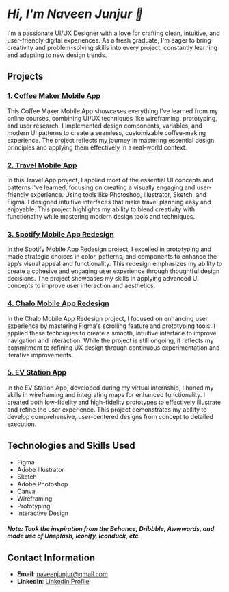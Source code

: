  # *Hi, I'm Naveen Junjur 👋* #
I'm a passionate UI/UX Designer with a love for crafting clean, intuitive, and user-friendly digital experiences. As a fresh graduate, I'm eager to bring creativity and problem-solving skills into every project, constantly learning and adapting to new design trends.

## Projects
### [1. Coffee Maker Mobile App]()
This Coffee Maker Mobile App showcases everything I've learned from my online courses, combining UI/UX techniques like wireframing, prototyping, and user research. I implemented design components, variables, and modern UI patterns to create a seamless, customizable coffee-making experience. The project reflects my journey in mastering essential design principles and applying them effectively in a real-world context.

### [2. Travel Mobile App]()
In this Travel App project, I applied most of the essential UI concepts and patterns I've learned, focusing on creating a visually engaging and user-friendly experience. Using tools like Photoshop, Illustrator, Sketch, and Figma. I designed intuitive interfaces that make travel planning easy and enjoyable. This project highlights my ability to blend creativity with functionality while mastering modern design tools and techniques.

### [3. Spotify Mobile App Redesign]()
In the Spotify Mobile App Redesign project, I excelled in prototyping and made strategic choices in color, patterns, and components to enhance the app’s visual appeal and functionality. This redesign emphasizes my ability to create a cohesive and engaging user experience through thoughtful design decisions. The project showcases my skills in applying advanced UI concepts to improve user interaction and aesthetics.

### [4. Chalo Mobile App Redesign]()
In the Chalo Mobile App Redesign project, I focused on enhancing user experience by mastering Figma's scrolling feature and prototyping tools. I applied these techniques to create a smooth, intuitive interface to improve navigation and interaction. While the project is still ongoing, it reflects my commitment to refining UX design through continuous experimentation and iterative improvements.

### [5. EV Station App]()
In the EV Station App, developed during my virtual internship, I honed my skills in wireframing and integrating maps for enhanced functionality. I created both low-fidelity and high-fidelity prototypes to effectively illustrate and refine the user experience. This project demonstrates my ability to develop comprehensive, user-centered designs from concept to detailed execution.

## Technologies and Skills Used
- Figma
- Adobe Illustrator
- Sketch
- Adobe Photoshop
- Canva
- Wireframing
- Prototyping
- Interactive Design

#### *Note: Took the inspiration from the Behance, Dribbble, Awwwards, and made use of Unsplash, Iconify, Iconduck, etc.*

## Contact Information

- **Email**: [naveenjunjur@gmail.com](mailto:naveenjunjur@gmail.com)
- **LinkedIn**: [LinkedIn Profile](https://www.linkedin.com/in/naveen-junjur-1420a7288/)
